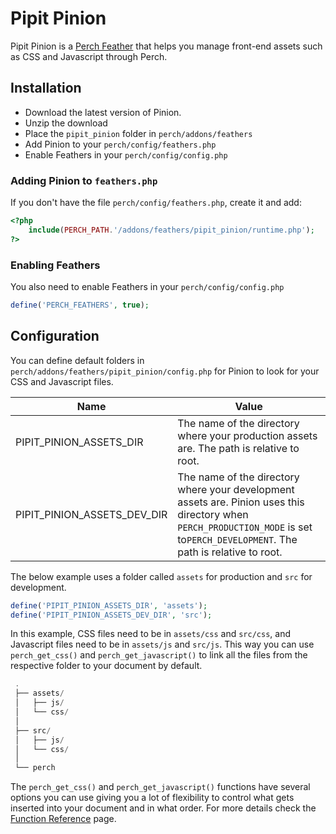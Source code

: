 # Pipit Pinion

Pipit Pinion is a [Perch Feather](https://docs.grabaperch.com/api/feathers/) that helps you manage front-end assets such as CSS and Javascript through Perch.

## Installation
* Download the latest version of Pinion.
* Unzip the download
* Place the `pipit_pinion` folder in `perch/addons/feathers`
* Add Pinion to your `perch/config/feathers.php`
* Enable Feathers in your `perch/config/config.php`

### Adding Pinion to `feathers.php`
If you don't have the file `perch/config/feathers.php`, create it and add:

```php
<?php
    include(PERCH_PATH.'/addons/feathers/pipit_pinion/runtime.php');
?>
```


### Enabling Feathers
You also need to enable Feathers in your `perch/config/config.php`

```php
define('PERCH_FEATHERS', true);
```


## Configuration
You can define default folders in `perch/addons/feathers/pipit_pinion/config.php` for Pinion to look for your CSS and Javascript files.

| Name                        | Value                                                                                                                                              |
|-----------------------------|----------------------------------------------------------------------------------------------------------------------------------------------------|
| PIPIT_PINION_ASSETS_DIR     | The name of the directory where your production assets are. The path is relative to root.                                                                                       |
| PIPIT_PINION_ASSETS_DEV_DIR | The name of the directory where your development assets are. Pinion uses this directory when `PERCH_PRODUCTION_MODE` is set to`PERCH_DEVELOPMENT`. The path is relative to root. |

The below example uses a folder called `assets` for production and `src` for development.

```php
define('PIPIT_PINION_ASSETS_DIR', 'assets');
define('PIPIT_PINION_ASSETS_DEV_DIR', 'src');
```

In this example, CSS files need to be in `assets/css` and `src/css`, and Javascript files need to be in `assets/js` and `src/js`. This way you can use `perch_get_css()` and `perch_get_javascript()` to link all the files from the respective folder to your document by default.

```php
 .
 ├── assets/
 │   ├── js/
 │   └── css/
 │   
 ├── src/
 │   ├── js/
 │   └── css/
 │   
 └── perch
```

The `perch_get_css()` and `perch_get_javascript()` functions have several options you can use giving you a lot of flexibility to control what gets inserted into your document and in what order. For more details check the [Function Reference](https://grabapipit.com/pipits/feathers/pinion/docs/functions) page.